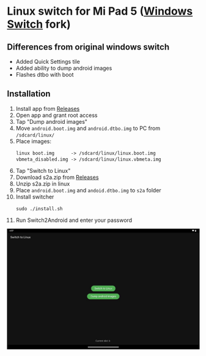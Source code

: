 # Linux switch for Mi Pad 5 ([Windows Switch](https://github.com/entaromia/mi-pad5-windows-switch) fork)

## Differences from original windows switch
- Added Quick Settings tile
- Added ability to dump android images
- Flashes dtbo with boot

## Installation
1) Install app from [Releases](https://github.com/timoxa0/Switch2Linux-Nabu/releases)
2) Open app and grant root access
3) Tap "Dump android images"
4) Move `android.boot.img` and `android.dtbo.img` to PC from `/sdcard/linux/`
5) Place images:
   ```
   linux boot.img      -> /sdcard/linux/linux.boot.img
   vbmeta_disabled.img -> /sdcard/linux/linux.vbmeta.img
   ```
6) Tap "Switch to Linux"
7) Download s2a.zip from [Releases](https://github.com/timoxa0/Switch2Linux-Nabu/releases)
8) Unzip s2a.zip in linux
9) Place `android.boot.img` and `andoid.dtbo.img` to `s2a` folder
10) Install switcher
    ```console
    sudo ./install.sh
    ```
11) Run Switch2Android and enter your password

![Screenshot](./assets/screenshot.jpg "screenshot")
